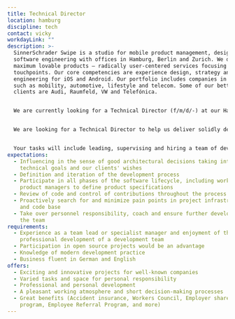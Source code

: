 ```yaml
---
title: Technical Director
location: hamburg
discipline: tech
contact: vicky
workdayLink: ""
description: >-
  SinnerSchrader Swipe is a studio for mobile product management, design and
  software engineering with offices in Hamburg, Berlin and Zurich. We develop
  maximum lovable products – radically user-centered services focusing on mobile
  touchpoints. Our core competencies are experience design, strategy and mobile
  engineering for iOS and Android. Our portfolio includes companies in sectors
  such as mobility, automotive, lifestyle and telecom. Some of our better known
  clients are Audi, Raumfeld, VW and Telefónica.


  We are currently looking for a Technical Director (f/m/d/-) at our Hamburg office.


  We are looking for a Technical Director to help us deliver solidly developed, transforming products to our clients. This role requires close collaboration with the other Product & Client Management Directors and Product Design Directors from day-to-day project management to product delivery.


  Your tasks will include leading, supervising and hiring a team of developers. Within our Scrum project teams you will lead your team to success and you are responsible for its productivity and satisfaction. You will also contribute to technical decisions and a high-ranking management of the technical team in Hamburg.
expectations:
  - Influencing in the sense of good architectural decisions taking into account
    technical goals and our clients' wishes
  - Definition and iteration of the development process
  - Participate in all phases of the software lifecycle, including working with
    product managers to define product specifications
  - Review of code and control of contributions throughout the process
  - Proactively search for and minimize pain points in project infrastructure
    and code base
  - Take over personnel responsibility, coach and ensure further development of
    the team
requirements:
  - Experience as a team lead or specialist manager and enjoyment of the
    professional development of a development team
  - Participation in open source projects would be an advantage
  - Knowledge of modern development practice
  - Business fluent in German and English
offers:
  - Exciting and innovative projects for well-known companies
  - Varied tasks and space for personal responsibility
  - Professional and personal development
  - A pleasant working atmosphere and short decision-making processes
  - Great benefits (Accident insurance, Workers Council, Employer share purchase
    program, Employee Referral Program, and more)
---
```

